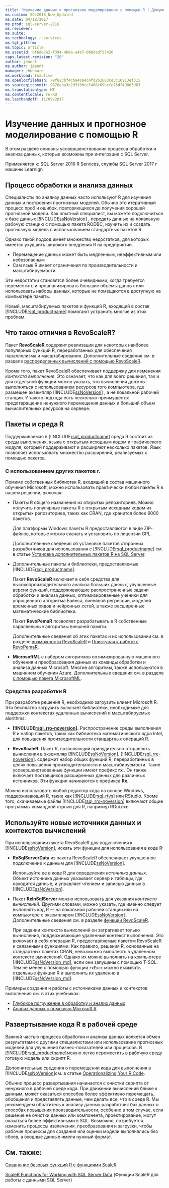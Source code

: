 ```yaml
---
title: "Изучение данных и прогнозное моделирование с помощью R | Документация Майкрософт"
ms.custom: SQL2016_New_Updated
ms.date: 04/18/2017
ms.prod: sql-server-2016
ms.reviewer: 
ms.suite: 
ms.technology: r-services
ms.tgt_pltfrm: 
ms.topic: article
ms.assetid: bf6de7e2-f394-4b8a-a4b7-0b8dadf25426
caps.latest.revision: "20"
author: jeannt
ms.author: jeannt
manager: jhubbard
ms.workload: Inactive
ms.openlocfilehash: 79f82cbf4cba40a4c4fd2b2683ce3c16913ef315
ms.sourcegitcommit: 9678eba3c2d3100cef408c69bcfe76df49803d63
ms.translationtype: MT
ms.contentlocale: ru-RU
ms.lasthandoff: 11/09/2017
---
```

# <a name="data-exploration-and-predictive-modeling-with-r"></a>Изучение данных и прогнозное моделирование с помощью R

В этом разделе описаны усовершенствования процесса обработки и анализа данных, которые возможны при интеграции с SQL Server.

Применяется к: SQL Server 2016 R Services, службы SQL Server 2017 г машины Learnign

## <a name="the-data-science-process"></a>Процесс обработки и анализа данных

Специалисты по анализу данных часто используют R для изучения данных и построения прогнозных моделей. Обычно это итеративный процесс проб и ошибок, повторяющихся до получения хорошей прогнозной модели. Как опытный специалист, вы можете подключиться к базе данных [!INCLUDE[ssNoVersion](../../includes/ssnoversion-md.md)] , передать данные на локальную рабочую станцию с помощью пакета RODBC, изучить их и создать прогнозную модель с использованием стандартных пакетов R.

Однако такой подход имеет множество недостатков, для которых имеется ухудшить широкого внедрения R на предприятии. 

+ Перемещение данных может быть медленным, неэффективным или небезопасным
+ Сам язык R имеет ограничения по производительности и масштабируемости

Эти недостатки становятся более очевидными, когда требуется переместить и проанализировать большие объемы данных или использовать наборы данных, которые не помещаются в доступную на компьютере память.

Новый, масштабируемых пакетов и функций R, входящий в состав [!INCLUDE[rsql_productname](../../includes/rsql-productname-md.md)] помогают устранить многие из этих проблем. 

## <a name="whats-different-about-revoscaler"></a>Что такое отличия в RevoScaleR?

Пакет **RevoScaleR** содержит реализации для некоторых наиболее популярных функций R, переработанных для обеспечения параллелизма и масштабирования. Дополнительные сведения см. в разделе [распределенных вычислений с помощью RevoScaleR](https://msdn.microsoft.com/microsoft-r/scaler-distributed-computing).

Кроме того, пакет RevoScaleR обеспечивает поддержку для изменения *контекста выполнения*. Это означает, что как для всего решения, так и для отдельной функции можно указать, что вычисления должны выполняться с использованием ресурсов того компьютера, где размещен экземпляр [!INCLUDE[ssNoVersion](../../includes/ssnoversion-md.md)] , а не локальной рабочей станции. У такого подхода есть несколько преимуществ: предотвращение ненужного перемещения данных и больший объем вычислительных ресурсов на сервере.

## <a name="r-environment-and-packages"></a>Пакеты и среда R

Поддерживаемая в [!INCLUDE[rsql_productname](../../includes/rsql-productname-md.md)] среда R состоит из среды выполнения, языка с открытым исходным кодом и графического модуля, который поддерживают и расширяют несколько пакетов. Язык позволяет использовать множество расширений, реализуемых с помощью пакетов.  

### <a name="using-other-r-packages"></a>С использованием других пакетов r.

Помимо собственных библиотек R, входящий в состав машинного обучения Microsoft, можно использовать практически любой пакеты R в вашем решении, включая:

+ Пакеты R общего назначения из открытых репозиториев. Можно получить популярные пакеты R с открытым исходным кодом из открытых репозиториев, таких как CRAN, где хранится более 6000 пакетов.
  
  Для платформы Windows пакеты R предоставляются в виде ZIP-файлов, которые можно скачать и установить по лицензии GPL.  
  
  Дополнительные сведения об установке пакетов сторонних разработчиков для использования с [!INCLUDE[rsql_productname](../../includes/rsql-productname-md.md)] см. в статье [Установка дополнительных пакетов R на SQL Server](../../advanced-analytics/r/install-additional-r-packages-on-sql-server.md).  
  
+ Дополнительные пакеты и библиотеки, предоставляемые [!INCLUDE[rsql_productname](../../includes/rsql-productname-md.md)].   
  
     Пакет **RevoScaleR** включает в себя средства для высокопроизводительного анализа больших данных, улучшенные версии функций, поддерживающие распространенные задачи обработки и анализа данных, оптимизированные ученики для упрощенного алгоритма Байеса, линейной регрессии, моделей временных рядов и нейронных сетей, а также расширенные математические библиотеки.  
  
     Пакет **RevoPemaR** позволяет разрабатывать в R собственные параллельные алгоритмы внешней памяти.  
  
     Дополнительные сведения об этих пакетах и их использовании см. в разделе [возможности RevoScaleR](https://msdn.microsoft.com/microsoft-r/scaler-user-guide-introduction) и [Приступая к работе с RevoPemaR](https://msdn.microsoft.com/microsoft-r/pemar-getting-started). 

+ **MicrosoftML** с набором алгоритмов оптимизированную машинного обучения и преобразования данных из команды обработки и анализа данных Microsoft. Многие алгоритмы, также используются в машинном обучении Azure. Дополнительные сведения см. в разделе [с помощью пакета MicrosoftML](../../advanced-analytics/using-the-microsoftml-package.md).

### <a name="r-development-tools"></a>Средства разработки R

При разработке решения R, необходимо загрузить клиент Microsoft R. Это бесплатно загрузить включает библиотеки, необходимые для поддержки контекстах удаленных вычислений и масштабируемых alorithms:

+ **[!INCLUDE[rsql_rro-noversion](../../includes/rsql-rro-noversion-md.md)].** Распространение среды выполнения R и набор пакетов, таких как библиотека математического ядра Intel, для повышения производительности стандартных операций R.  
  
+ **RevoScaleR.** Пакет R, позволяющий принудительно отправлять вычисления в экземпляр [!INCLUDE[ssNoVersion](../../includes/ssnoversion-md.md)]. [!INCLUDE[rsql_rre-noversion](../../includes/rsql-rre-noversion-md.md)]. содержит набор общих функций R, переработанных в целях повышения производительности и масштабируемости. Такие усовершенствованные функции имеют префикс **rx** . Он также включает поставщиков расширенных данных для различных источников. Эти функции начинаются с префикса **Rx**.

Можно использовать любой редактор кода на основе Windows, поддерживающий R, такие как [!INCLUDE[rsql_rtvs](../../includes/rsql-rtvs-md.md)] или RStudio. Кроме того, скачиваемые файлы [!INCLUDE[rsql_rro-noversion](../../includes/rsql-rro-noversion-md.md)] включают общие программы командной строки для R, например RGui.exe.

## <a name="use-new-data-sources-and-compute-contexts"></a>Используйте новые источники данных и контекстов вычислений

При использовании пакета RevoScaleR для подключения к [!INCLUDE[ssNoVersion](../../includes/ssnoversion-md.md)], искать эти функции для использования в коде R:

+ **RxSqlServerData** из пакета RevoScaleR обеспечивает улучшенное подключение к данным для [!INCLUDE[ssNoVersion](../../includes/ssnoversion-md.md)].
  
     Используйте ее в коде R для определения *источника данных*. Объект источника данных указывает сервер и таблицы, где находятся данные, и управляет чтением и записью данных в [!INCLUDE[ssNoVersion](../../includes/ssnoversion-md.md)].
  
-   Пакет **RxInSqlServer** можно использовать для указания *контекста вычислений*.  Другими словами, можно указать, где именно следует выполнять код R — на локальной рабочей станции или на компьютере с экземпляром [!INCLUDE[ssNoVersion](../../includes/ssnoversion-md.md)] .  Дополнительные сведения см. в разделе [функции RevoScaleR](https://msdn.microsoft.com/microsoft-r/scaler/scaler).
  
     При задании контекста вычислений он затрагивает только вычисления, поддерживающие удаленный контекст выполнения. Это включает в себя операции R, предоставляемые пакетом RevoScaleR и связанными функциями. Как правило, решения R, основанные на стандартных пакетах CRAN, невозможно выполнять в удаленном контексте вычислений. Однако их можно выполнять на компьютере [!INCLUDE[ssNoVersion_md](../../includes/ssnoversion-md.md)], если они запущены с помощью T-SQL. Тем не менее с помощью функции `rxExec` можно вызывать отдельные функции R и выполнять их удаленно в [!INCLUDE[ssNoVersion_md](../../includes/ssnoversion-md.md)].

Примеры создания и работы с источниками данных и контекстов выполнения см. в этих учебниках:

+ [Глубокое погружение в обработку и анализ данных](../../advanced-analytics/tutorials/deepdive-data-science-deep-dive-using-the-revoscaler-packages.md)  
+  [Анализ данных с помощью Microsoft R](https://msdn.microsoft.com/en-us/microsoft-r/data-analysis-in-microsoft-r)

## <a name="deploy-r-code-to-production"></a>Развертывание кода R в рабочей среде

Важной частью процесса обработки и анализа данных является обмен результатами с другими специалистами или использование прогнозных моделей для улучшения бизнес-показателей или процессов. В [!INCLUDE[rsql_productname](../../includes/rsql-productname-md.md)]можно легко переместить в рабочую среду готовую модель или скрипт R.

Дополнительные сведения о перемещении кода для выполнения в [!INCLUDE[ssNoVersion](../../includes/ssnoversion-md.md)]см. в статье [Operationalizing Your R Code](../../advanced-analytics/r/operationalizing-your-r-code.md).

Обычно процесс развертывания начинается с очистки скрипта от ненужного в рабочей среде кода. При движении вычислений ближе к данным, может оказаться способов более эффективно перемещать, обобщения и представлять данные, чем делать все, что в среде R.  Мы рекомендуем обратитесь к анализу данных разработчик баз данных о способах повышения производительности, особенно в том случае, если решение не очистки данных или компонента, проектирование, могут оказаться более эффективными в SQL. Возможно, потребуется изменить процессы извлечения, преобразования и загрузки, чтобы рабочие процессы для создания или оценки модели выполнялись без сбоев, а входные данные имели нужный формат.

## <a name="see-also"></a>См. также:

[Сравнение базовых функций R с функциями ScaleR](https://msdn.microsoft.com/microsoft-r/scaler/compare-base-r-scaler-functions)

[ScaleR Functions for Working with SQL Server Data](../../advanced-analytics/r/scaler-functions-for-working-with-sql-server-data.md) (Функции ScaleR для работы с данными SQL Server)

